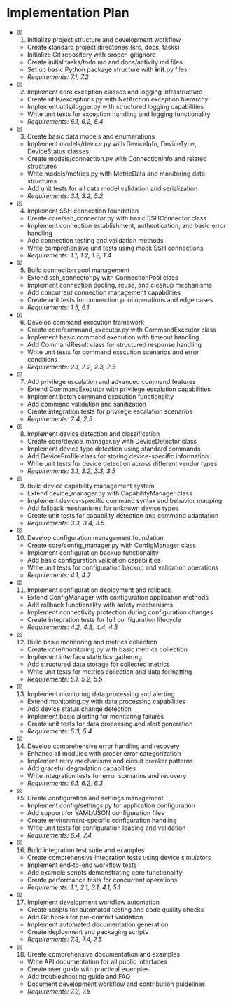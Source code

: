 # Implementation Plan

- [x] 1. Initialize project structure and development workflow
  - Create standard project directories (src, docs, tasks)
  - Initialize Git repository with proper .gitignore
  - Create initial tasks/todo.md and docs/activity.md files
  - Set up basic Python package structure with __init__.py files
  - _Requirements: 7.1, 7.2_

- [x] 2. Implement core exception classes and logging infrastructure
  - Create utils/exceptions.py with NetArchon exception hierarchy
  - Implement utils/logger.py with structured logging capabilities
  - Write unit tests for exception handling and logging functionality
  - _Requirements: 6.1, 6.2, 6.4_

- [x] 3. Create basic data models and enumerations
  - Implement models/device.py with DeviceInfo, DeviceType, DeviceStatus classes
  - Create models/connection.py with ConnectionInfo and related structures
  - Write models/metrics.py with MetricData and monitoring data structures
  - Add unit tests for all data model validation and serialization
  - _Requirements: 3.1, 3.2, 5.2_

- [x] 4. Implement SSH connection foundation
  - Create core/ssh_connector.py with basic SSHConnector class
  - Implement connection establishment, authentication, and basic error handling
  - Add connection testing and validation methods
  - Write comprehensive unit tests using mock SSH connections
  - _Requirements: 1.1, 1.2, 1.3, 1.4_

- [x] 5. Build connection pool management
  - Extend ssh_connector.py with ConnectionPool class
  - Implement connection pooling, reuse, and cleanup mechanisms
  - Add concurrent connection management capabilities
  - Create unit tests for connection pool operations and edge cases
  - _Requirements: 1.5, 6.1_

- [x] 6. Develop command execution framework
  - Create core/command_executor.py with CommandExecutor class
  - Implement basic command execution with timeout handling
  - Add CommandResult class for structured response handling
  - Write unit tests for command execution scenarios and error conditions
  - _Requirements: 2.1, 2.2, 2.3, 2.5_

- [x] 7. Add privilege escalation and advanced command features
  - Extend CommandExecutor with privilege escalation capabilities
  - Implement batch command execution functionality
  - Add command validation and sanitization
  - Create integration tests for privilege escalation scenarios
  - _Requirements: 2.4, 2.5_

- [x] 8. Implement device detection and classification
  - Create core/device_manager.py with DeviceDetector class
  - Implement device type detection using standard commands
  - Add DeviceProfile class for storing device-specific information
  - Write unit tests for device detection across different vendor types
  - _Requirements: 3.1, 3.2, 3.3, 3.5_

- [x] 9. Build device capability management system
  - Extend device_manager.py with CapabilityManager class
  - Implement device-specific command syntax and behavior mapping
  - Add fallback mechanisms for unknown device types
  - Create unit tests for capability detection and command adaptation
  - _Requirements: 3.3, 3.4, 3.5_

- [x] 10. Develop configuration management foundation
  - Create core/config_manager.py with ConfigManager class
  - Implement configuration backup functionality
  - Add basic configuration validation capabilities
  - Write unit tests for configuration backup and validation operations
  - _Requirements: 4.1, 4.2_

- [x] 11. Implement configuration deployment and rollback
  - Extend ConfigManager with configuration application methods
  - Add rollback functionality with safety mechanisms
  - Implement connectivity protection during configuration changes
  - Create integration tests for full configuration lifecycle
  - _Requirements: 4.2, 4.3, 4.4, 4.5_

- [x] 12. Build basic monitoring and metrics collection
  - Create core/monitoring.py with basic metrics collection
  - Implement interface statistics gathering
  - Add structured data storage for collected metrics
  - Write unit tests for metrics collection and data formatting
  - _Requirements: 5.1, 5.2, 5.5_

- [x] 13. Implement monitoring data processing and alerting
  - Extend monitoring.py with data processing capabilities
  - Add device status change detection
  - Implement basic alerting for monitoring failures
  - Create unit tests for data processing and alert generation
  - _Requirements: 5.3, 5.4_

- [x] 14. Develop comprehensive error handling and recovery
  - Enhance all modules with proper error categorization
  - Implement retry mechanisms and circuit breaker patterns
  - Add graceful degradation capabilities
  - Write integration tests for error scenarios and recovery
  - _Requirements: 6.1, 6.2, 6.3_

- [x] 15. Create configuration and settings management
  - Implement config/settings.py for application configuration
  - Add support for YAML/JSON configuration files
  - Create environment-specific configuration handling
  - Write unit tests for configuration loading and validation
  - _Requirements: 6.4, 7.4_

- [x] 16. Build integration test suite and examples
  - Create comprehensive integration tests using device simulators
  - Implement end-to-end workflow tests
  - Add example scripts demonstrating core functionality
  - Create performance tests for concurrent operations
  - _Requirements: 1.1, 2.1, 3.1, 4.1, 5.1_

- [x] 17. Implement development workflow automation
  - Create scripts for automated testing and code quality checks
  - Add Git hooks for pre-commit validation
  - Implement automated documentation generation
  - Create deployment and packaging scripts
  - _Requirements: 7.3, 7.4, 7.5_

- [x] 18. Create comprehensive documentation and examples
  - Write API documentation for all public interfaces
  - Create user guide with practical examples
  - Add troubleshooting guide and FAQ
  - Document development workflow and contribution guidelines
  - _Requirements: 7.2, 7.5_